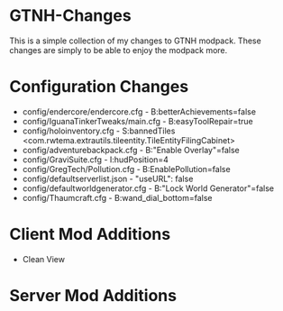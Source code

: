 # GTNH-Changes

This is a simple collection of my changes to GTNH modpack. These changes are simply to be able to enjoy the modpack more.

# Configuration Changes

* config/endercore/endercore.cfg - B:betterAchievements=false
* config/IguanaTinkerTweaks/main.cfg - B:easyToolRepair=true
* config/holoinventory.cfg - S:bannedTiles <com.rwtema.extrautils.tileentity.TileEntityFilingCabinet>
* config/adventurebackpack.cfg - B:"Enable Overlay"=false
* config/GraviSuite.cfg - I:hudPosition=4
* config/GregTech/Pollution.cfg - B:EnablePollution=false
* config/defaultserverlist.json - "useURL": false
* config/defaultworldgenerator.cfg - B:"Lock World Generator"=false
* config/Thaumcraft.cfg - B:wand_dial_bottom=false

# Client Mod Additions

* Clean View

# Server Mod Additions
